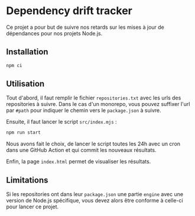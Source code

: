 # Dependency drift tracker

Ce projet a pour but de suivre nos retards sur les mises à jour de dépendances pour nos projets Node.js.

## Installation

```bash
npm ci
```

## Utilisation

Tout d'abord, il faut remplir le fichier `repositories.txt` avec les urls des repositories à suivre.
Dans le cas d'un monorepo, vous pouvez suffixer l'url par `#path` pour indiquer le chemin vers le `package.json` à suivre.

Ensuite, il faut lancer le script `src/index.mjs` :  

```bash
npm run start
```

Nous avons fait le choix, de lancer le script toutes les 24h avec un cron dans une GitHub Action 
et qui commit les nouveaux résultats.

Enfin, la page `index.html` permet de visualiser les résultats.

## Limitations

Si les repositories ont dans leur `package.json` une partie `engine` avec une version de Node.js spécifique, 
vous devez alors être conforme à celle-ci pour lancer ce projet.